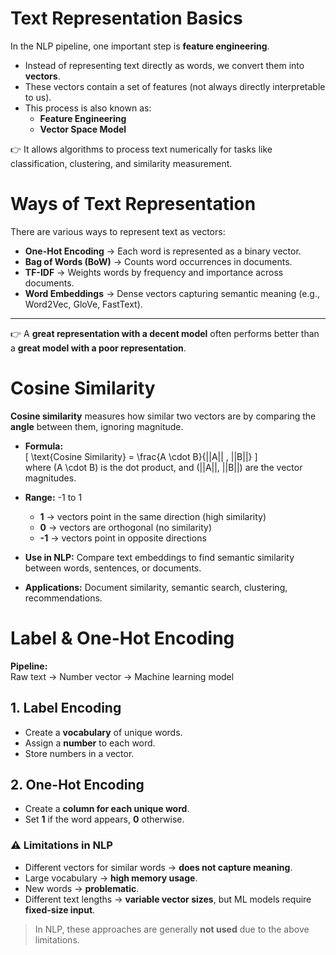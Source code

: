 # Text Representation Basics

In the NLP pipeline, one important step is **feature engineering**.  

- Instead of representing text directly as words, we convert them into **vectors**.  
- These vectors contain a set of features (not always directly interpretable to us).  
- This process is also known as:  
  - **Feature Engineering**  
  - **Vector Space Model**  

👉 It allows algorithms to process text numerically for tasks like classification, clustering, and similarity measurement.


# Ways of Text Representation

There are various ways to represent text as vectors:

- **One-Hot Encoding** → Each word is represented as a binary vector.  
- **Bag of Words (BoW)** → Counts word occurrences in documents.  
- **TF-IDF** → Weights words by frequency and importance across documents.  
- **Word Embeddings** → Dense vectors capturing semantic meaning (e.g., Word2Vec, GloVe, FastText).

---

👉 A **great representation with a decent model** often performs better than a **great model with a poor representation**.


# Cosine Similarity

**Cosine similarity** measures how similar two vectors are by comparing the **angle** between them, ignoring magnitude.

- **Formula:**  
\[
\text{Cosine Similarity} = \frac{A \cdot B}{||A|| \, ||B||}
\]  
where \(A \cdot B\) is the dot product, and \(||A||, ||B||\) are the vector magnitudes.

- **Range:** -1 to 1  
  - **1** → vectors point in the same direction (high similarity)  
  - **0** → vectors are orthogonal (no similarity)  
  - **-1** → vectors point in opposite directions  

- **Use in NLP:** Compare text embeddings to find semantic similarity between words, sentences, or documents.  
- **Applications:** Document similarity, semantic search, clustering, recommendations.


# Label & One-Hot Encoding

**Pipeline:**  
Raw text → Number vector → Machine learning model

## 1. Label Encoding
- Create a **vocabulary** of unique words.  
- Assign a **number** to each word.  
- Store numbers in a vector.  

## 2. One-Hot Encoding
- Create a **column for each unique word**.  
- Set **1** if the word appears, **0** otherwise.  

### ⚠️ Limitations in NLP
- Different vectors for similar words → **does not capture meaning**.  
- Large vocabulary → **high memory usage**.  
- New words → **problematic**.  
- Different text lengths → **variable vector sizes**, but ML models require **fixed-size input**.  

> In NLP, these approaches are generally **not used** due to the above limitations.
